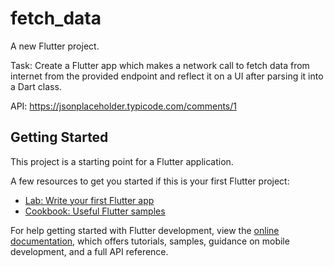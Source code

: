 # fetch_data

A new Flutter project.

Task: Create a Flutter app which makes a network call to fetch data from internet from the provided endpoint and reflect it on a UI after parsing it into a Dart class. 

API: https://jsonplaceholder.typicode.com/comments/1

## Getting Started

This project is a starting point for a Flutter application.

A few resources to get you started if this is your first Flutter project:

- [Lab: Write your first Flutter app](https://docs.flutter.dev/get-started/codelab)
- [Cookbook: Useful Flutter samples](https://docs.flutter.dev/cookbook)

For help getting started with Flutter development, view the
[online documentation](https://docs.flutter.dev/), which offers tutorials,
samples, guidance on mobile development, and a full API reference.
